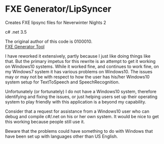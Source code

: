 # FXE Generator/LipSyncer

Creates FXE lipsync files for Neverwinter Nights 2

c# .net 3.5

The original author of this code is 0100010.  
[FXE Generator Tool](https://neverwintervault.org/project/nwn2/other/tool/fxe-generator-tool)

I have reworked it extensively, partly because I just like doing things like that. But the primary impetus for this rewrite is an attempt to get it working on Windows10 systems. While it worked fine, and continues to work fine, on my Windows7 system it has various problems on Windows10. The issues may or may not be with respect to how the user has his/her Windows10 system setup for TextToSpeech and SpeechRecognition.

Unfortunately (or fortunately) I do not have a Windows10 system, therefore identifying and fixing the issues, or just helping users set up their operating system to play friendly with this application is a beyond my capability.

Consider that a request for assistance from a Windows10 user who can debug and compile c#/.net on his or her own system. It would be nice to get this working because people still use it.

Beware that the problems could have something to do with Windows that have been set up with languages other than US English.